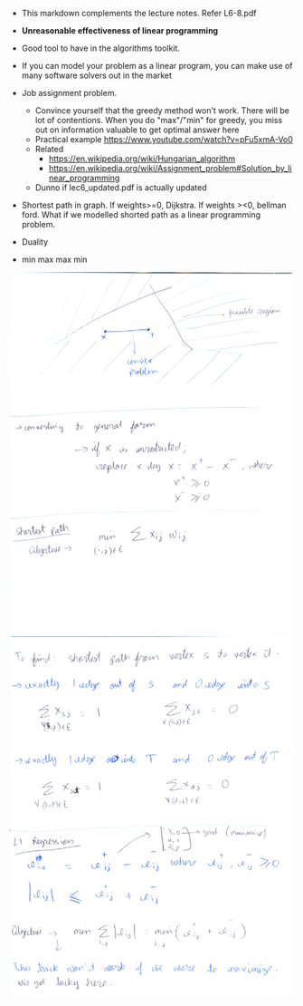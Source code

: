 * This markdown complements the lecture notes. Refer L6-8.pdf
* **Unreasonable effectiveness of linear programming**
* Good tool to have in the algorithms toolkit.
* If you can model your problem as a linear program, you can make use of many software solvers out in the market
* Job assignment problem.
  * Convince yourself that the greedy method won't work. There will be lot of contentions. When you do "max"/"min" for greedy, you miss out on information valuable to get optimal answer here
  * Practical example https://www.youtube.com/watch?v=pFu5xmA-Vo0
  * Related
    * https://en.wikipedia.org/wiki/Hungarian_algorithm
    * https://en.wikipedia.org/wiki/Assignment_problem#Solution_by_linear_programming
  * Dunno if lec6_updated.pdf is actually updated
* Shortest path in graph. If weights>=0, Dijkstra. If weights ><0, bellman ford. What if we modelled shorted path as a linear programming problem.

* Duality
* min max
max min

![](images/pic1.jpg)
![](images/pic2.jpg)
